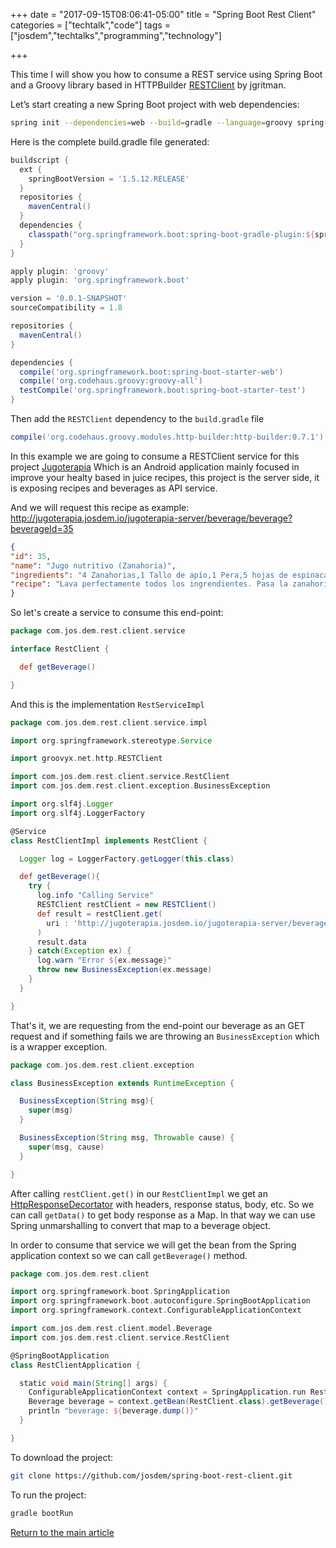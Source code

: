 +++
date = "2017-09-15T08:06:41-05:00"
title = "Spring Boot Rest Client"
categories = ["techtalk","code"]
tags = ["josdem","techtalks","programming","technology"]

+++

This time I will show you how to consume a REST service using Spring Boot and a Groovy library based in HTTPBuilder [RESTClient](https://github.com/jgritman/httpbuilder/wiki/RESTClient) by jgritman. 

Let’s start creating a new Spring Boot project with web dependencies:

```bash
spring init --dependencies=web --build=gradle --language=groovy spring-boot-rest-client
``` 

Here is the complete build.gradle file generated:


```groovy
buildscript {
  ext {
    springBootVersion = '1.5.12.RELEASE'
  }
  repositories {
    mavenCentral()
  }
  dependencies {
    classpath("org.springframework.boot:spring-boot-gradle-plugin:${springBootVersion}")
  }
}

apply plugin: 'groovy'
apply plugin: 'org.springframework.boot'

version = '0.0.1-SNAPSHOT'
sourceCompatibility = 1.8

repositories {
  mavenCentral()
}

dependencies {
  compile('org.springframework.boot:spring-boot-starter-web')
  compile('org.codehaus.groovy:groovy-all')
  testCompile('org.springframework.boot:spring-boot-starter-test')
}
```

Then add the `RESTClient` dependency to the `build.gradle` file

```groovy
compile('org.codehaus.groovy.modules.http-builder:http-builder:0.7.1')
```

In this example we are going to consume a RESTClient service for this project [Jugoterapia](https://github.com/josdem/jugoterapia-spring-boot) Which is an Android application mainly focused in improve your healty based in juice recipes, this project is the server side, it is exposing recipes and beverages as API service.

And we will request this recipe as example: http://jugoterapia.josdem.io/jugoterapia-server/beverage/beverage?beverageId=35

```json
{
"id": 35,
"name": "Jugo nutritivo (Zanahoria)",
"ingredients": "4 Zanahorias,1 Tallo de apío,1 Pera,5 hojas de espinacas",
"recipe": "Lava perfectamente todos los ingrendientes. Pasa la zanahoria por el extractor, el apio, las espinacas y la pera. Mezcla todo perfectamente y bebe de inmediato. La espinaca es una excelente fuente de hierro. Promueve el transporte y depósito de oxí­geno en los tejidos, aumenta la fuerza muscular, ayuda a bajar de peso, favorece el tránsito intestinal, beneficia a mujeres embarazadas y niños debido a su contenido de ácido fólico (vitamina B9), mejora la visión y mantiene la presión arterial balanceada."
}
```

So let's create a service to consume this end-point:

```groovy
package com.jos.dem.rest.client.service

interface RestClient {

  def getBeverage()

}
```

And this is the implementation `RestServiceImpl`

```groovy
package com.jos.dem.rest.client.service.impl

import org.springframework.stereotype.Service

import groovyx.net.http.RESTClient

import com.jos.dem.rest.client.service.RestClient
import com.jos.dem.rest.client.exception.BusinessException

import org.slf4j.Logger
import org.slf4j.LoggerFactory

@Service
class RestClientImpl implements RestClient {

  Logger log = LoggerFactory.getLogger(this.class)

  def getBeverage(){
    try {
      log.info "Calling Service"
      RESTClient restClient = new RESTClient()
      def result = restClient.get(
        uri : 'http://jugoterapia.josdem.io/jugoterapia-server/beverage/beverage?beverageId=35'
      )
      result.data      
    } catch(Exception ex) {
      log.warn "Error ${ex.message}"
      throw new BusinessException(ex.message)
    }
  }

}
```

That's it, we are requesting from the end-point our beverage as an GET request and if something fails we are throwing an `BusinessException` which is a wrapper exception.

```groovy
package com.jos.dem.rest.client.exception

class BusinessException extends RuntimeException {

  BusinessException(String msg){
    super(msg)
  }

  BusinessException(String msg, Throwable cause) {
    super(msg, cause)
  }

}
```

After calling `restClient.get()` in our `RestClientImpl` we get an [HttpResponseDecortator](javadox.com/org.codehaus.groovy.modules.http-builder/http-builder/0.6/groovyx/net/http/HttpResponseDecorator.html) with headers, response status, body, etc. So we can call `getData()` to get body response as a Map. In that way we can use Spring unmarshalling to convert that map to a beverage object. 

In order to consume that service we will get the bean from the Spring application context so we can call `getBeverage()` method.

```groovy
package com.jos.dem.rest.client

import org.springframework.boot.SpringApplication
import org.springframework.boot.autoconfigure.SpringBootApplication
import org.springframework.context.ConfigurableApplicationContext

import com.jos.dem.rest.client.model.Beverage
import com.jos.dem.rest.client.service.RestClient

@SpringBootApplication
class RestClientApplication {

  static void main(String[] args) {
    ConfigurableApplicationContext context = SpringApplication.run RestClientApplication, args
    Beverage beverage = context.getBean(RestClient.class).getBeverage()
    println "beverage: ${beverage.dump()}"
  }

}
```


To download the project:

```bash
git clone https://github.com/josdem/spring-boot-rest-client.git
```

To run the project:

```bash
gradle bootRun
```

[Return to the main article](/techtalk/spring)

